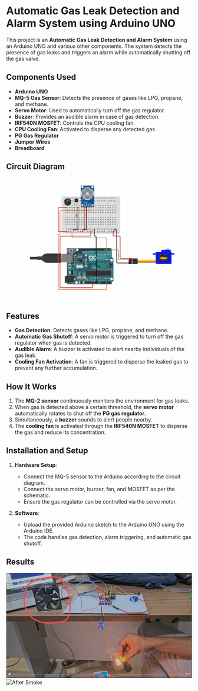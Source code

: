 # Automatic Gas Leak Detection and Alarm System using Arduino UNO

This project is an **Automatic Gas Leak Detection and Alarm System** using an Arduino UNO and various other components. The system detects the presence of gas leaks and triggers an alarm while automatically shutting off the gas valve.

## Components Used
- **Arduino UNO**
- **MQ-5 Gas Sensor**: Detects the presence of gases like LPG, propane, and methane.
- **Servo Motor**: Used to automatically turn off the gas regulator.
- **Buzzer**: Provides an audible alarm in case of gas detection.
- **IRF540N MOSFET**: Controls the CPU cooling fan.
- **CPU Cooling Fan**: Activated to disperse any detected gas.
- **PG Gas Regulator**
- **Jumper Wires**
- **Breadboard**

## Circuit Diagram
![Circuit Diagram](https://github.com/fenicXs/Automatic-Gas-leak-detection-and-alarm-system-using-Arduino-UNO/blob/main/circuit%20diagram.jpg?raw=true)

## Features
- **Gas Detection**: Detects gases like LPG, propane, and methane.
- **Automatic Gas Shutoff**: A servo motor is triggered to turn off the gas regulator when gas is detected.
- **Audible Alarm**: A buzzer is activated to alert nearby individuals of the gas leak.
- **Cooling Fan Activation**: A fan is triggered to disperse the leaked gas to prevent any further accumulation.

## How It Works
1. The **MQ-2 sensor** continuously monitors the environment for gas leaks.
2. When gas is detected above a certain threshold, the **servo motor** automatically rotates to shut off the **PG gas regulator**.
3. Simultaneously, a **buzzer** sounds to alert people nearby.
4. The **cooling fan** is activated through the **IRF540N MOSFET** to disperse the gas and reduce its concentration.

## Installation and Setup
1. **Hardware Setup**:
   - Connect the MQ-5 sensor to the Arduino according to the circuit diagram.
   - Connect the servo motor, buzzer, fan, and MOSFET as per the schematic.
   - Ensure the gas regulator can be controlled via the servo motor.

2. **Software**:
   - Upload the provided Arduino sketch to the Arduino UNO using the Arduino IDE.
   - The code handles gas detection, alarm triggering, and automatic gas shutoff.

## Results
![Before Smoke](https://github.com/fenicXs/Automatic-Gas-leak-detection-and-alarm-system-using-Arduino-UNO/blob/main/1.jpg?raw=true)
![After Smoke]()
